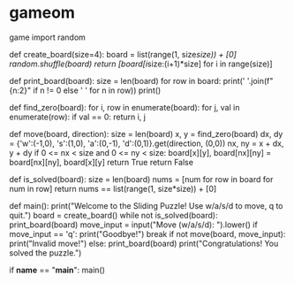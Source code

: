 # gameom
game
import random

def create_board(size=4):
    board = list(range(1, size*size)) + [0]
    random.shuffle(board)
    return [board[i*size:(i+1)*size] for i in range(size)]

def print_board(board):
    size = len(board)
    for row in board:
        print(' '.join(f"{n:2}" if n != 0 else '  ' for n in row))
    print()

def find_zero(board):
    for i, row in enumerate(board):
        for j, val in enumerate(row):
            if val == 0:
                return i, j

def move(board, direction):
    size = len(board)
    x, y = find_zero(board)
    dx, dy = {'w':(-1,0), 's':(1,0), 'a':(0,-1), 'd':(0,1)}.get(direction, (0,0))
    nx, ny = x + dx, y + dy
    if 0 <= nx < size and 0 <= ny < size:
        board[x][y], board[nx][ny] = board[nx][ny], board[x][y]
        return True
    return False

def is_solved(board):
    size = len(board)
    nums = [num for row in board for num in row]
    return nums == list(range(1, size*size)) + [0]

def main():
    print("Welcome to the Sliding Puzzle! Use w/a/s/d to move, q to quit.")
    board = create_board()
    while not is_solved(board):
        print_board(board)
        move_input = input("Move (w/a/s/d): ").lower()
        if move_input == 'q':
            print("Goodbye!")
            break
        if not move(board, move_input):
            print("Invalid move!")
    else:
        print_board(board)
        print("Congratulations! You solved the puzzle.")

if __name__ == "__main__":
    main()
    

